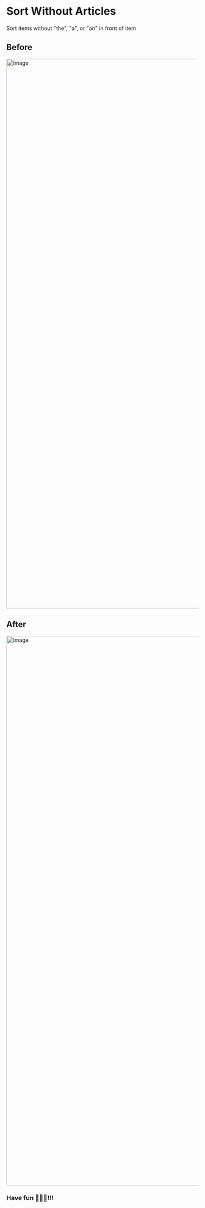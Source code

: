# Sort Without Articles

Sort items without "the", "a", or "an" in front of item

## Before
<img width="1440" alt="image" src="https://github.com/turtle-evolution/js30/assets/70047028/586d3fbf-7d85-4e14-bcf9-3f7eb4c6d5a3">

## After
<img width="1440" alt="image" src="https://github.com/turtle-evolution/js30/assets/70047028/f2d7f1e8-a50c-4d6e-863c-4bf515bbbc46">

### Have fun 🤩🥳😉!!!
